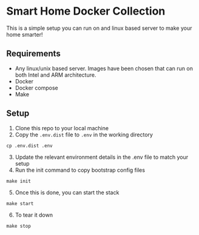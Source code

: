 # Smart Home Docker Collection
This is a simple setup you can run on and linux based server to make your home smarter!

## Requirements
- Any linux/unix based server. Images have been chosen that can run on both Intel and ARM architecture.
- Docker
- Docker compose
- Make

## Setup

1. Clone this repo to your local machine
2. Copy the `.env.dist` file to `.env` in the working directory
```shell
cp .env.dist .env
```
3. Update the relevant environment details in the .env file to match your setup
4. Run the init command to copy bootstrap config files
```shell
make init
```
5. Once this is done, you can start the stack
```shell
make start
```
6. To tear it down
```shell
make stop
```